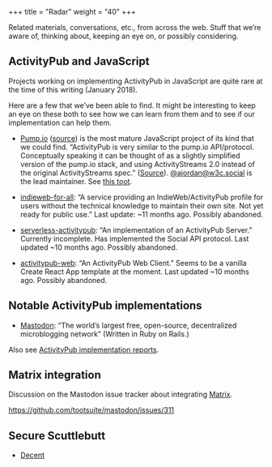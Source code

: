 +++
title = "Radar"
weight = "40"
+++

Related materials, conversations, etc., from across the web. Stuff that we’re aware of, thinking about, keeping an eye on, or possibly considering.

## ActivityPub and JavaScript

Projects working on implementing ActivityPub in JavaScript are quite rare at the time of this writing (January 2018).

Here are a few that we’ve been able to find. It might be interesting to keep an eye on these both to see how we can learn from them and to see if our implementation can help them.

  * [Pump.io](http://pump.io) ([source](https://github.com/pump-io/pump.io)) is the most mature JavaScript project of its kind that we could find. “ActivityPub is very similar to the pump.io API/protocol. Conceptually speaking it can be thought of as a slightly simplified version of the pump.io stack, and using ActivityStreams 2.0 instead of the original ActivityStreams spec.” ([Source](https://github.com/w3c/activitypub/issues/228#issuecomment-308979185)). [@ajordan@w3c.social](https://w3c.social/@ajordan) is the lead maintainer. See [this toot](https://w3c.social/users/ajordan/updates/528).

  * [indieweb-for-all](https://github.com/evanminto/indie-web-for-all): “A service providing an IndieWeb/ActivityPub profile for users without the technical knowledge to maintain their own site. Not yet ready for public use.” Last update: ~11 months ago. Possibly abandoned.

  * [serverless-activitypub](https://github.com/brooksn/serverless-activitypub): “An implementation of an ActivityPub Server.” Currently incomplete. Has implemented the Social API protocol. Last updated ~10 months ago. Possibly abandoned.

  * [activitypub-web](https://github.com/brooksn/activitypub-web): “An ActivityPub Web Client.” Seems to be a vanilla Create React App template at the moment. Last updated ~10 months ago. Possibly abandoned.

## Notable ActivityPub implementations

  * [Mastodon](https://joinmastodon.org): “The world’s largest free, open-source, decentralized microblogging network” (Written in Ruby on Rails.)

Also see [ActivityPub implementation reports](https://activitypub.rocks/implementation-report/).

## Matrix integration

Discussion on the Mastodon issue tracker about integrating [Matrix](https://matrix.org).

https://github.com/tootsuite/mastodon/issues/311

## Secure Scuttlebutt

  * [Decent](http://gwenbell.com)

